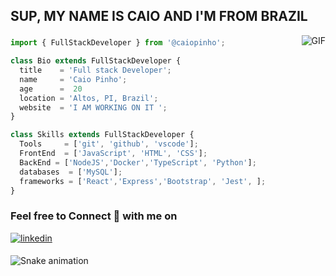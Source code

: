
## SUP, MY NAME IS CAIO AND I'M FROM BRAZIL 

<img align="right" alt="GIF" src="https://user-images.githubusercontent.com/104791688/216774350-4315fd9e-5d36-4692-93d3-88cc83568c27.gif" />

###
```js
import { FullStackDeveloper } from '@caiopinho';

class Bio extends FullStackDeveloper {
  title    = 'Full stack Developer';
  name     = 'Caio Pinho';
  age      =  20
  location = 'Altos, PI, Brazil';
  website  = 'I AM WORKING ON IT ';
}

class Skills extends FullStackDeveloper {
  Tools     = ['git', 'github', 'vscode'];
  FrontEnd  = ['JavaScript', 'HTML', 'CSS'];
  BackEnd = ['NodeJS','Docker','TypeScript', 'Python'];
  databases  = ['MySQL'];
  frameworks = ['React','Express','Bootstrap', 'Jest', ];
}
```
###

<h3>Feel free to Connect 👥 with me on</h3>
<div>
<a href="https://linkedin.com/in/caiopinho" target="_blank">
<img src=https://img.shields.io/badge/linkedin-%231E77B5.svg?&style=for-the-badge&logo=linkedin&logoColor=white alt=linkedin style="margin-bottom: 5px;" />
</a>
</div>

 
  ![Snake animation](https://github.com/caiocrf/caiocrf/blob/output/github-contribution-grid-snake.svg)
  
 
